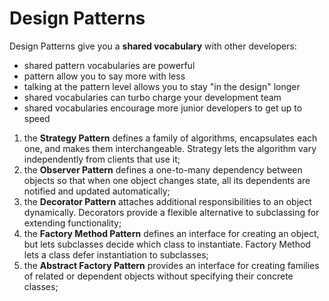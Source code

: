 # Design Patterns

Design Patterns give you a **shared vocabulary** with other developers:

- shared pattern vocabularies are powerful
- pattern allow you to say more with less
- talking at the pattern level allows you to stay "in the design" longer
- shared vocabularies can turbo charge your development team
- shared vocabularies encourage more junior developers to get up to speed

1. the **Strategy Pattern** defines a family of algorithms, encapsulates each one, and makes them interchangeable. Strategy lets the algorithm vary independently from clients that use it;
2. the **Observer Pattern** defines a one-to-many dependency between objects so that when one object changes state, all its dependents are notified and updated automatically;
3. the **Decorator Pattern** attaches additional responsibilities to an object dynamically. Decorators provide a flexible alternative to subclassing for extending functionality;
4. the **Factory Method Pattern** defines an interface for creating an object, but lets subclasses decide which class to instantiate. Factory Method lets a class defer instantiation to subclasses;
5. the **Abstract Factory Pattern** provides an interface for creating families of related or dependent objects without specifying their concrete classes;
